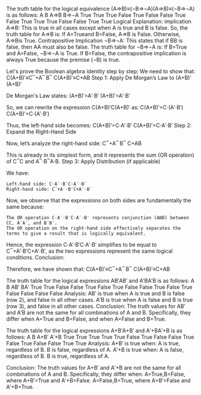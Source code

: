 The truth table for the logical equivalence (A⇒B)≡(¬B⇒¬A)(A⇒B)≡(¬B⇒¬A) is as follows:
A	     B	  A⇒B	B⇒¬A
True	True	True	False
True	False	False	True
False	True	True	True
False	False	True	True
Logical Explanation: implication A⇒B: This is true in all cases except when A is true and B is false. So, the truth table for A⇒B is: If A=Trueand B=False, A⇒B is False.
Otherwise, A⇒Bis True.
Contrapositive Implication ¬B⇒¬A: This states that if BB is false, then AA must also be false. The truth table for ¬B⇒¬A is:
If B=True and A=False, ¬B⇒¬A is True.
If B=False, the contrapositive implication is always True because the premise (¬B) is true.  

Let's prove the Boolean algebra identity step by step:
We need to show that:
C(A+B)′≡C‾+A‾ B‾
C(A+B)′≡C+AB
Step 1: Apply De Morgan’s Law to (A+B)′(A+B)′

De Morgan's Law states:
(A+B)′=A′⋅B′
(A+B)′=A′⋅B′

So, we can rewrite the expression C(A+B)′C(A+B)′ as:
C(A+B)′=C⋅(A′⋅B′)
C(A+B)′=C⋅(A′⋅B′)

Thus, the left-hand side becomes:
C(A+B)′=C⋅A′⋅B′
C(A+B)′=C⋅A′⋅B′
Step 2: Expand the Right-Hand Side

Now, let’s analyze the right-hand side:
C‾+A‾ B‾
C+AB

This is already in its simplest form, and it represents the sum (OR operation) of C‾C and A‾⋅B‾A⋅B.
Step 3: Apply Distribution (if applicable)

We have:

    Left-hand side: C⋅A′⋅B′C⋅A′⋅B′
    Right-hand side: C‾+A′⋅B′C+A′⋅B′

Now, we observe that the expressions on both sides are fundamentally the same because:

    The OR operation C⋅A′⋅B′C⋅A′⋅B′ represents conjunction (AND) between CC, A′A′, and B′B′.
    The OR operation on the right-hand side effectively separates the terms to give a result that is logically equivalent.

Hence, the expression C⋅A′⋅B′C⋅A′⋅B′ simplifies to be equal to C‾+A′⋅B′C+A′⋅B′, as the two expressions represent the same logical conditions.
Conclusion:

Therefore, we have shown that:
C(A+B)′≡C‾+A‾ B‾
C(A+B)′≡C+AB  

The truth table for the logical expressions AB′AB′ and A′BA′B is as follows:
A	    B	    AB′	   BA′
True	True	False	False
True	False	True	False
False	True	False	True
False	False	False	False
Analysis: AB′ is true when A is true and B is false (row 2), and false in all other cases.
A′B is true when A is false and B is true (row 3), and false in all other cases.
Conclusion: The truth values for AB′ and A′B are not the same for all combinations of A and B. Specifically, they differ when A=True and B=False, and when A=False and B=True.

The truth table for the logical expressions A+B′A+B′ and A′+BA′+B is as follows:
A	      B	   A+B′	A′+B
True	True	True	True
True	False	True	False
False	True	False	True
False	False	True	True
Analysis: A+B′ is true when:
        A is true, regardless of B.
        B is false, regardless of A.
        A′+B is true when:
        A is false, regardless of B.
        B is true, regardless of A.

Conclusion: The truth values for A+B′ and A′+B are not the same for all combinations of A and B. Specifically, they differ when:
        A=True,B=False, where A+B′=True and A′+B=False.
        A=False,B=True, where A+B′=False and A′+B=True.
